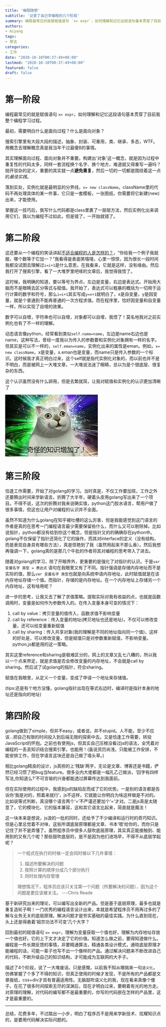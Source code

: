 ```yaml
---
title: '编程随想'
subtitle: '记录了自己学编程的几个阶段'
summary: 编程最常见的就是赋值语句 `x= expr`，如何理解和记忆这段语句基本贯穿了目前我整个编程学习过程。
authors:
- miyang
tags:
- 想法
categories:
- 工作
date: "2020-10-10T00:37:49+08:00"
lastmod: "2020-10-10T00:37:49+08:00"
featured: false
draft: false
---
```


# 第一阶段
编程最常见的就是赋值语句 `x= expr`，如何理解和记忆这段语句基本贯穿了目前我整个编程学习过程。

最初，需要明白什么是面向过程？什么是面向对象？

搜索引擎里有大段大段的描述，抽象、封装、可重用，类、继承、多态，WTF。用概念去理解概念真是我当年干过最傻B的事情。

其实理解面向过程、面向对象并不重要。构建出'对象'这一概念，就是因为过程中重复性的代码太多，同样一套流程换个名字、换个地方，难道就又得重写一遍吗？抛开驳杂的定义，重要的其实就一点**避免重复**，然后一切的一切都是围绕着这一点的*最佳实践*。

落到实处，实例化就是最明显的分界线，`x= new className`。className里的代码不再处理具体的某一件事，它只是一套模板，一张图纸，你需要将它新建(new)出来，才能使用。

掌握这一技巧后，我写什么代码都是class里裹了一层层方法，然后实例化出来调用它们，我以为编程不过如此，但是错了，一开始就错了。


# 第二阶段
这还要从一个编程的笑话讲起[不适合编程的人是怎样的？](https://www.zhihu.com/question/340415734/answer/920077866)，“你给我一个例子我就服，哪个数等于它加一？”我看得是表面笑嘻嘻，心里一惊惊，因为很长一段时间我都没试图去理解过`i=i+1`是什么意思，在我看来，它就是这样，没有缘由。然后我打开了搜索引擎，看了一大堆罗里吧嗦的文章后，我觉得我悟了。

这时候，我明确的知道，要以等号为界点，左边是变量，右边是表达式。开始用大脑而不是眼睛去区分等式与赋值。我开始了，表达式可以粗暴的概括为一切用于运行计算的数字和符号，那么`i=i+1`其实写成`y=x+1`就明白了，x是自变量，y是因变量，就是个普通到不能再普通的一次方程求值。而在程序里，恰好因变量和自变量一样，所以实现了自增的效果。

数字可以自增，字符串也可以自增，对象都可以自增，我悟了！莫名地我对之前实例化也有了不一样的理解。

动态语言像python，经常看到类似`self.name=name`，左边是name右边也是name，这种写法，曾经一度我以为传入的参数要和实例化对象拥有一样的名字。但其实是可以不一样的，`self.eman=name`，实例化出来的属性是eman。例如，`x= new className`，x是变量，x.eman也是变量，而name只是传入参数的一个标识。这时候我才真正明白过来，这个self就是指代实例化对象的，而以前也并不是不明白，而是被网上一大堆文章，一大堆说法迷了眼睛，总以为是个很底层、很复杂的东西。

这个认识虽然没有什么卵用，但是去繁就简，让我对赋值和实例化的认识更加清晰了

![然而这并没有什么卵用](qiguaidezhishi.jpg)

# 第三阶段
恰逢工作需要，开始了对golang的学习。当时真是，不仅工作要加班，工作之外还要腾出时间来学新语言。折腾了大半年，硬着头皮用golang写出来了一个项目。不得不说，这次的折腾对我来说确实值，python这门胶水语言，帮用户做了很多事情，但这也让用户对编程的认识并不全面。

虽然不知道为什么golang在知乎被吐槽的这么厉害，但是我能感觉到这门语言的作者是真的在思考一门编程语言最少需要保留些什么，而什么又可以剔除掉。比如说指针，python都没有给到你这个概念，但是指针又的的确确存在python中。golang不仅保留了指针还简化了它的操作，而其对interface的定义（没有结构，而是表现自身具有哪些方法），真是惊艳到了我（虽然用起来不那么香）。然后我想再强调一下，golang真的是那几个牛批的作者将其对编程的思考带入了进去。

随着对golang的学习，除了开眼界外，更重要的是强化了对指针的认识。于是`var 变量名字 类型 = 表达式` 语句在我眼里又有了不同。指针强调是存储内存地址而不是实际的值，那么`var 变量名字 类型`也就是向系统申请内存地址，此时赋值就是在该内存地址存储一个值。而指针，存储的是内存地址。在一个内存地址上存储另一个内存地址，这有啥用呢？

进一步的思考，让我又去了解了求值策略。提取实际对我有收益的点，也就是函数调用时，变量是如何作为参数传入的。在传入变量本身可变的情况下：
1. call by value：拷贝变量的值传入，函数求值不影响变量
2. call by reference：传入变量的地址(拷贝地址也还是地址)，不仅可以修改变量，还可以给变量重新赋值
3. call by sharing：传入共享对象(我的理解是不同的地址指向同一个值)，这样的好处是，可以修改变量，但是赋值只是对参数重新赋值，不影响变量。python,js都是用的这一策略。

其实这里reference和sharing是极难区分的，网上的文章又乱七八糟的，所以我以一个点来界定，就是求值是否会修改变量的内存地址，不会就是call by sharing。然后试了试golang的指针，符合sharing。

赋值在我眼里，从定义一个变量，变成了申请一个地址来存储值。

(tips:还是有个地方没懂，golang指针出现在等式右边时，编译时是指针本身的地址还是指向的地址)

# 第四阶段
golang做到了simple，但并不easy，或者说，并不stupid。人不能，至少不应该...把自己有限的时间投入到后端无限的探索中去。又是恰逢工作需要，转投JavaScript的怀抱。之前也有使用js，但其实自己压根没看过js的语法，全凭着对编程的一丢丢知识结合搜索引擎，也能用！(虽说资历尚浅，只能被工作安排，不能安排工作，但在学语言这块还是自己做了墙头草。)

相比golang精良的设计，js真担的上‘残缺’两字，无论是文章、博客还是书籍，俨然已经习惯了把bug当feature。很多业内大佬都是一幅孔乙己做派，‘回字有四样写法,你知道么?’不可言喻的兴奋都能透过屏幕传达到我面前。

但在实际使用的过程中，我感到js的缺陷反而成了它的优势。一是别的语言都是告诉你‘我是对的，照着来就行’，js不这样，它就能让你明白为啥这样做是不对的。比如说等式判断，真没哪个语言两个‘=’不严谨还要加个‘=’才对。二是js真是太随意了，它的模块化、它的版本兼容，这和其它语言比起来，简直就是魔法！

这一块本来是想说，js浪的一批的同时，还给予了不少编译和运行时的奇巧知识。但是心里总觉着不对味，这些所谓底层原理都是文章、书本‘喂’给你的，而你只是记住了并不是弄懂了。虽然程序员中很多人鼓吹底层原理，其实真正能接触到、能用到的又有几个呢？那些鼓吹底层的，是不是因为他们进场早，不得不从底层学起呢？

> 一个程式在执行的时候一定会同时做以下几件事情：
> 1. 描述所要解决的问题
> 2. 按照计算的顺序分成几个部分执行
> 3. 同时处理内存管理 
> 
> 理想情况下，程序员应该只关注第一个问题（所要解决的问题），因为这个问题是更应该被关注。 ---Chris Reade

基于新研究出来的理论，可以编写出全新的产品。但是基于底层原理，最多也就是重复造轮子啊！一门优秀的编程语言设计出来，本就是希望程序员不用再过多的了解与业务无关的底层原理。解决问题才是夯实基础的最佳实践。为什么直到现在，头上还是得悬着‘祖宗功法不可变’几个大字？

回到最初的赋值语句 `x= expr`，理解为变量获取一个值也好，理解为内存地址存放一个值也好。它的上下文才决定了它的价值。知道怎么做之前，要得知道做什么。编程是一件长期反馈的事情，非要精通算法，精通各类设计模式，通晓底层原理才能编程的话，可能一辈子也写不出一个像样的产品。通过解决问题来不断改进自己的代码，不断升级自己的知识结构，才可能成为互联网的大手子。

描述了4个阶段，说了一大堆废话。只是感慨，以前我不知从哪揣来一句`语义化`，仿佛掌握了个多了不得的知识，但真正使用的时候才发现，不是所有的产品都是文章报纸，css+div才具有普遍适用性。无脑鼓吹语义化的我，现在看来真像个傻子。在花了很多时间探索无尽的深渊后，现在才明白过来，要朝着有光的地方走。对原理的理解，对代码的编写都不是最重要的，你写的代码嵌在怎样的产品里，这才是最重要的。

---

总结，花费多年，不过踏出一小步，明白了程序员不是用来学新技术、炫耀知识点的，是要用代码解决实际问题的。
